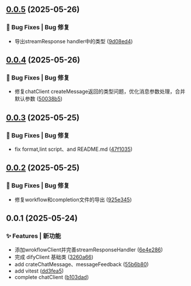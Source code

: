 ## [0.0.5](https://github.com/yeyunwen/dify-ai-monorepo/compare/v0.0.4...v0.0.5) (2025-05-26)


### 🐛 Bug Fixes | Bug 修复

* 导出streamResponse handler中的类型 ([9d08ed4](https://github.com/yeyunwen/dify-ai-monorepo/commit/9d08ed45d3237bf886d69d6eb0d335222d5e5b3a))



## [0.0.4](https://github.com/yeyunwen/dify-ai-monorepo/compare/v0.0.3...v0.0.4) (2025-05-26)


### 🐛 Bug Fixes | Bug 修复

* 修复chatClient createMessage返回的类型问题，优化消息参数处理，合并默认参数 ([50038b5](https://github.com/yeyunwen/dify-ai-monorepo/commit/50038b54c6479c4be77e2b0dcdf626872ca69485))



## [0.0.3](https://github.com/yeyunwen/dify-ai-monorepo/compare/v0.0.2...v0.0.3) (2025-05-25)


### 🐛 Bug Fixes | Bug 修复

* fix format,lint script、and README.md ([47f1035](https://github.com/yeyunwen/dify-ai-monorepo/commit/47f10359dc2e9a7e0b33af3314f4aed62b15e14c))



## [0.0.2](https://github.com/yeyunwen/dify-ai-monorepo/compare/v0.0.1...v0.0.2) (2025-05-25)


### 🐛 Bug Fixes | Bug 修复

* 修复workflow和completion文件的导出 ([925e345](https://github.com/yeyunwen/dify-ai-monorepo/commit/925e3450660d24d2699eada0510eb9cb53ff632f))



## 0.0.1 (2025-05-24)

### ✨ Features | 新功能

- 添加wrokflowClient并完善streamResponseHandler ([6e4e286](https://github.com/yeyunwen/dify-ai-monorepo/commit/6e4e28646dec6a7d7ba23220c91aac566f97774d))
- 完成 difyClient 基础类 ([3260a66](https://github.com/yeyunwen/dify-ai-monorepo/commit/3260a66028946aef146500759871ce4c55ed3655))
- add crateChatMessage、messageFeedback ([55b6b80](https://github.com/yeyunwen/dify-ai-monorepo/commit/55b6b8062077eaed3e38839157c3863bc4e90767))
- add vitest ([dd3fea5](https://github.com/yeyunwen/dify-ai-monorepo/commit/dd3fea52281cc2aed69ab78feaabc93fd2b3e26b))
- complete chatClient ([b103dad](https://github.com/yeyunwen/dify-ai-monorepo/commit/b103dad13a6d5df3727d8b603ae81cdc8c03666b))
